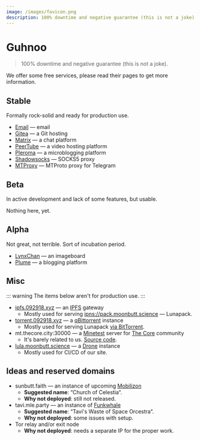 ```yaml
---
image: /images/favicon.png
description: 100% downtime and negative guarantee (this is not a joke).
---
```


# Guhnoo

> 100% downtime and negative guarantee (this is not a joke).

We offer some free services, please read their pages to get more information.

## Stable

Formally rock-solid and ready for production use.

- [Email](/how/email.md) — email
- [Gitea](/how/gitea.md) — a Git hosting
- [Matrix](/how/matrix.md) — a chat platform
- [PeerTube](/how/peertube.md) — a video hosting platform
- [Pleroma](/how/pleroma.md) — a microblogging platform
- [Shadowsocks](/how/shadowsocks.md) — SOCKS5 proxy
- [MTProxy](/how/mtproxy.md) — MTProto proxy for Telegram

## Beta

In active development and lack of some features, but usable.

Nothing here, yet.

## Alpha

Not great, not terrible. Sort of incubation period.

- [LynxChan](/how/lynxchan.md) — an imageboard
- [Plume](/how/plume.md) — a blogging platform

## Misc

::: warning
The items below aren't for production use.
:::

- [ipfs.092918.xyz](https://ipfs.092918.xyz) — an [IPFS](https://ipfs.io) gateway
  - Mostly used for serving [ipns://pack.moonbutt.science](https://ipfs.092918.xyz/ipns/pack.moonbutt.science) — Lunapack.
- [torrent.092918.xyz](https://torrent.092918.xyz) — a [qBittorrent](https://qbittorrent.org) instance
  - Mostly used for serving Lunapack [via BitTorrent](magnet:?xt=urn:btih:d11725c69a8f227c0b42bbbe26963114c44eaf14&dn=pack.moonbutt.science&tr=udp%3a%2f%2ftracker.openbittorrent.com%3a80%2fannounce&tr=udp%3a%2f%2ftracker.opentrackr.org%3a1337%2fannounce&tr=udp%3a%2f%2ftracker.coppersurfer.tk%3a6969%2fannounce&tr=%3dudp%3a%2f%2ftracker.internetwarriors.net%3a1337%2fannounce).
- mt.thecore.city:30000 — a [Minetest](https://minetest.net) server for [The Core](https://thecore.city) community
  - It's barely related to us. [Source code](https://moonbutt.science/innereq/minetest).
- [lula.moonbutt.science](https://lula.moonbutt.science) — a [Drone](https://drone.io) instance
  - Mostly used for CI/CD of our site.

## Ideas and reserved domains

- sunbutt.faith — an instance of upcoming [Mobilizon](https://joinmobilizon.org)
  - **Suggested name**: “Church of Celestia“.
  - **Why not deployed**: still not released.
- tavi.mle.party — an instance of [Funkwhale](https://funkwhale.audio)
  - **Suggested name**: “Tavi's Waste of Space Orcestra“.
  - **Why not deployed**: some issues with setup.
- Tor relay and/or exit node
  - **Why not deployed**: needs a separate IP for the proper work.
